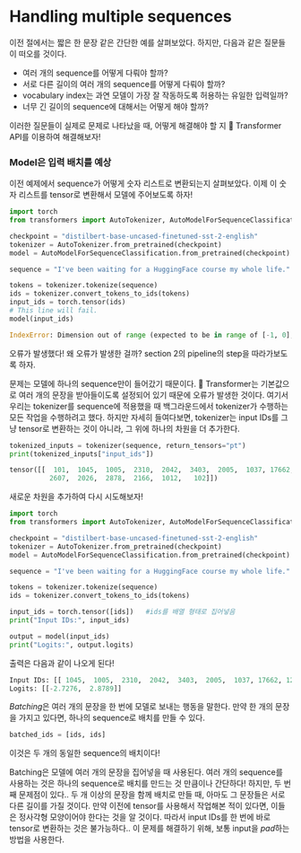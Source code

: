 # Handling multiple sequences

이전 절에서는 짧은 한 문장 같은 간단한 예를 살펴보았다.
하지만, 다음과 같은 질문들이 떠오를 것이다.
- 여러 개의 sequence를 어떻게 다뤄야 할까?
- 서로 다른 길이의 여러 개의 sequence를 어떻게 다뤄야 할까?
- vocabulary index는 과연 모델이 가장 잘 작동하도록 허용하는 유일한 입력일까?
- 너무 긴 길이의 sequence에 대해서는 어떻게 해야 할까?

이러한 질문들이 실제로 문제로 나타났을 때, 어떻게 해결해야 할 지 🤗 Transformer API를 이용하여 해결해보자!

### Model은 입력 배치를 예상

이전 예제에서 sequence가 어떻게 숫자 리스트로 변환되는지 살펴보았다. 
이제 이 숫자 리스트를 tensor로 변환해서 모델에 주어보도록 하자!

``` python
import torch
from transformers import AutoTokenizer, AutoModelForSequenceClassification

checkpoint = "distilbert-base-uncased-finetuned-sst-2-english"
tokenizer = AutoTokenizer.from_pretrained(checkpoint)
model = AutoModelForSequenceClassification.from_pretrained(checkpoint)

sequence = "I've been waiting for a HuggingFace course my whole life."

tokens = tokenizer.tokenize(sequence)
ids = tokenizer.convert_tokens_to_ids(tokens)
input_ids = torch.tensor(ids)
# This line will fail.
model(input_ids)
```

``` python
IndexError: Dimension out of range (expected to be in range of [-1, 0], but got 1)
```

오류가 발생했다! 왜 오류가 발생한 걸까? section 2의 pipeline의 step을 따라가보도록 하자.

문제는 모델에 하나의 sequence만이 들어갔기 때문이다.
🤗 Transformer는 기본값으로 여러 개의 문장을 받아들이도록 설정되어 있기 때문에 오류가 발생한 것이다.
여기서 우리는 tokenizer를 sequence에 적용했을 때 백그라운드에서 tokenizer가 수행하는 모든 작업을 수행하려고 했다.
하지만 자세히 들여다보면, tokenizer는 input IDs를 그냥 tensor로 변환하는 것이 아니라, 그 위에 하나의 차원을 더 추가한다.

``` python
tokenized_inputs = tokenizer(sequence, return_tensors="pt")
print(tokenized_inputs["input_ids"])
```

``` python
tensor([[  101,  1045,  1005,  2310,  2042,  3403,  2005,  1037, 17662, 12172,
          2607,  2026,  2878,  2166,  1012,   102]])
```

새로운 차원을 추가하여 다시 시도해보자!

``` python
import torch
from transformers import AutoTokenizer, AutoModelForSequenceClassification

checkpoint = "distilbert-base-uncased-finetuned-sst-2-english"
tokenizer = AutoTokenizer.from_pretrained(checkpoint)
model = AutoModelForSequenceClassification.from_pretrained(checkpoint)

sequence = "I've been waiting for a HuggingFace course my whole life."

tokens = tokenizer.tokenize(sequence)
ids = tokenizer.convert_tokens_to_ids(tokens)

input_ids = torch.tensor([ids])   #ids를 배열 형태로 집어넣음
print("Input IDs:", input_ids)

output = model(input_ids)
print("Logits:", output.logits)
```

출력은 다음과 같이 나오게 된다!

``` python
Input IDs: [[ 1045,  1005,  2310,  2042,  3403,  2005,  1037, 17662, 12172,  2607, 2026,  2878,  2166,  1012]]
Logits: [[-2.7276,  2.8789]]
```

*Batching*은 여러 개의 문장을 한 번에 모델로 보내는 행동을 말한다.
만약 한 개의 문장을 가지고 있다면, 하나의 sequence로 배치를 만들 수 있다.

``` python
batched_ids = [ids, ids]
```

이것은 두 개의 동일한 sequence의 배치이다!

Batching은 모델에 여러 개의 문장을 집어넣을 때 사용된다.
여러 개의 sequence를 사용하는 것은 하나의 sequence로 배치를 만드는 것 만큼이나 간단하다! 
하지만, 두 번째 문제점이 있다..
두 개 이상의 문장을 함께 배치로 만들 때, 아마도 그 문장들은 서로 다른 길이를 가질 것이다.
만약 이전에 tensor를 사용해서 작업해본 적이 있다면, 이들은 정사각형 모양이어야 한다는 것을 알 것이다.
따라서 input IDs를 한 번에 바로 tensor로 변환하는 것은 불가능하다..
이 문제를 해결하기 위해, 보통 input을 *pad*하는 방법을 사용한다.
